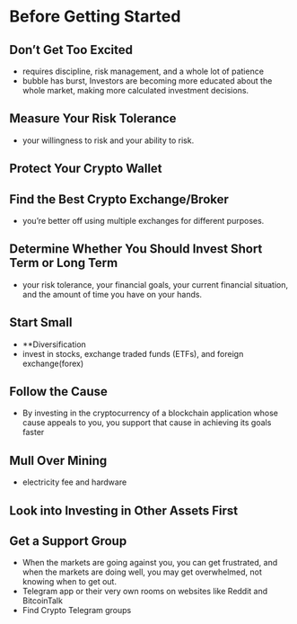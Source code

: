 # Before Getting Started

## Don’t Get Too Excited

* requires discipline, risk management, and a whole lot of patience
* bubble has burst, Investors are becoming more educated about the whole market, making more calculated investment decisions.

## Measure Your Risk Tolerance

* your willingness to risk and your ability to risk.

## Protect Your Crypto Wallet

## Find the Best Crypto Exchange/Broker

* you’re better off using multiple exchanges for different purposes.

## Determine Whether You Should Invest Short Term or Long Term

* your risk tolerance, your financial goals, your current financial situation, and the amount of time you have on your hands.

## Start Small

* \*\*Diversification
* invest in stocks, exchange traded funds \(ETFs\), and foreign exchange\(forex\) 

## Follow the Cause

* By investing in the cryptocurrency of a blockchain application whose cause appeals to you, you support that cause in achieving its goals faster

## Mull Over Mining

* electricity fee and hardware

## Look into Investing in Other Assets First

## Get a Support Group

* When the markets are going against you, you can get frustrated, and when the markets are doing well, you may get overwhelmed, not knowing when to get out.
* Telegram app or their very own rooms on websites like Reddit and BitcoinTalk
* Find Crypto Telegram groups

